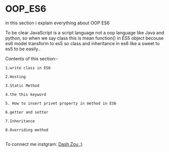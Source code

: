# OOP_ES6

in this section i explain everything about OOP ES6 

To be clear JavaScript is a script language not a oop language like Java and python, so when we say class this is mean function() in ES5 object
becouse es6 model transform to es5 so class and inheritance in es6 like a sweet to es5 to be easily..

Contents of this section:-

    1.write class in ES6
    
    2.Hosting
    
    3.Static Method
    
    4.the this keyword 
    
    5. How to insert privet property in method in ES6
    
    6.getter and setter
    
    7.Inheritance
    
    8.Overriding method
    
##
To connect me instgram: [Dash Zou :)](https://www.instagram.com/dashzou/)
